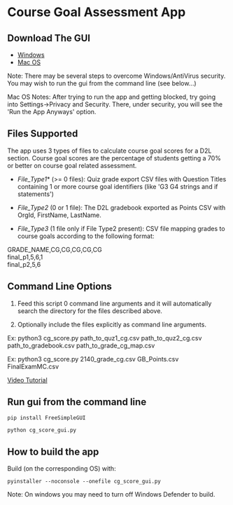 # Course Goal Assessment App

## Download The GUI
* [Windows](https://github.com/SebastienSiva/ITEC_D2L_TOOLS/raw/main/total_course_assessment/dist_zips/Windows_CG_Score.zip)
* [Mac OS](https://github.com/SebastienSiva/ITEC_D2L_TOOLS/raw/main/total_course_assessment/dist_zips/MacOS_CG_Score.zip)

Note: There may be several steps to overcome Windows/AntiVirus security. You may wish to run the gui from the command line (see below...)

Mac OS Notes: After trying to run the app and getting blocked, try going into Settings->Privacy and Security. There, under security, you will see the 'Run the App Anyways' option.

## Files Supported
The app uses 3 types of files to calculate course goal scores for a D2L section. Course goal scores are the percentage of students getting a 70% or better on course goal related assessment.

* *File_Type1** (>= 0 files): Quiz grade export CSV files with Question Titles containing 1 or more course goal identifiers (like 'G3 G4 strings and if statements')

* *File_Type2* (0 or 1 file): The D2L gradebook exported as Points CSV with OrgId, FirstName, LastName.

* *File_Type3* (1 file only if File Type2 present): CSV file mapping grades to course goals according to the following format:

GRADE_NAME,CG,CG,CG,CG,CG  
final_p1,5,6,1  
final_p2,5,6

## Command Line Options

1.  Feed this script 0 command line arguments and it will automatically search the directory for the files described above.

2.  Optionally include the files explicitly as command line arguments.

Ex: python3 cg_score.py path_to_quz1_cg.csv path_to_quz2_cg.csv path_to_gradebook.csv path_to_grade_cg_map.csv

Ex: python3 cg_score.py 2140_grade_cg.csv GB_Points.csv FinalExamMC.csv


[Video Tutorial](https://ggcedu-my.sharepoint.com/:v:/g/personal/ssiva_ggc_edu/EVO5HIB7c0dNhDJctyECUpEBp-8Sq5dzMNLDvScqeoeuOw?nav=eyJyZWZlcnJhbEluZm8iOnsicmVmZXJyYWxBcHAiOiJPbmVEcml2ZUZvckJ1c2luZXNzIiwicmVmZXJyYWxBcHBQbGF0Zm9ybSI6IldlYiIsInJlZmVycmFsTW9kZSI6InZpZXciLCJyZWZlcnJhbFZpZXciOiJNeUZpbGVzTGlua0NvcHkifX0&e=EXA3vG)


## Run gui from the command line
`pip install FreeSimpleGUI`

`python cg_score_gui.py`

## How to build the app
Build (on the corresponding OS) with:

`pyinstaller --noconsole --onefile cg_score_gui.py`

Note: On windows you may need to turn off Windows Defender to build.



